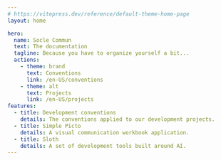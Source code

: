 ```yaml
---
# https://vitepress.dev/reference/default-theme-home-page
layout: home

hero:
  name: Socle Commun
  text: The documentation
  tagline: Because you have to organize yourself a bit...
  actions:
    - theme: brand
      text: Conventions
      link: /en-US/conventions
    - theme: alt
      text: Projects
      link: /en-US/projects
features:
  - title: Development conventions
    details: The conventions applied to our development projects.
  - title: Simple Picto
    details: A visual communication workbook application.
  - title: Sloth
    details: A set of development tools built around AI.
---
```

